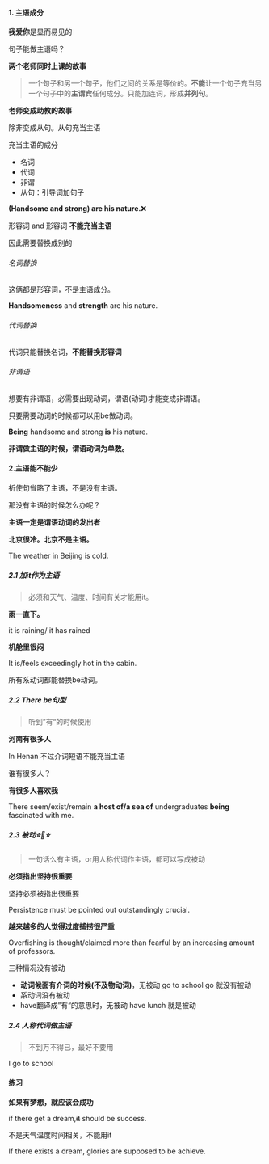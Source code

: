 #### 1. 主语成分

**我爱你**是显而易见的

句子能做主语吗？

**两个老师同时上课的故事**

> 一个句子和另一个句子，他们之间的关系是等价的。**不能**让一个句子充当另一个句子中的**主谓宾**任何成分。只能加连词，形成**并列句**。

**老师变成助教的故事**

除非变成从句。从句充当主语

充当主语的成分

- 名词
- 代词
- 非谓
- 从句：引导词加句子

**(Handsome and strong) are his nature.**:x:

形容词 and 形容词 **不能充当主语**

因此需要替换成别的

###### 名词替换

这俩都是形容词，不是主语成分。

**Handsomeness** and  **strength** are his nature.

###### 代词替换

代词只能替换名词，**不能替换形容词**

###### 非谓语

想要有非谓语，必需要出现动词，谓语(动词)才能变成非谓语。

只要需要动词的时候都可以用be做动词。

**Being** handsome and strong **is** his nature.

**非谓做主语的时候，谓语动词为单数。**

#### 2.主语能不能少

祈使句省略了主语，不是没有主语。 

那没有主语的时候怎么办呢？ 

**主语一定是谓语动词的发出者**

**北京很冷。北京不是主语。**

The weather in Beijing is cold.

##### 2.1 加it作为主语

> 必须和天气、温度、时间有关才能用it。

**雨一直下。**

it is raining/ it has rained

**机舱里很闷**

It is/feels exceedingly  hot in the cabin.

所有系动词都能替换be动词。

##### 2.2 There be句型

> 听到”有“的时候使用

 **河南有很多人**

In Henan 不过介词短语不能充当主语

谁有很多人？

**有很多人喜欢我**

There seem/exist/remain **a host of/a sea of**  undergraduates **being** fascinated with me.

##### 2.3 被动:star::star2::star:

> 一句话么有主语，or用人称代词作主语，都可以写成被动

**必须指出坚持很重要**

坚持必须被指出很重要

Persistence must be pointed out outstandingly crucial.

**越来越多的人觉得过度捕捞很严重**

Overfishing is thought/claimed more than fearful by an increasing amount of professors.

三种情况没有被动

- **动词候面有介词的时候(不及物动词)**，无被动 go to school    go 就没有被动
- 系动词没有被动
- have翻译成”有“的意思时，无被动    have lunch 就是被动

##### 2.4 人称代词做主语

> 不到万不得已，最好不要用

I go to school

#### 练习

**如果有梦想，就应该会成功**

if there get a dream,~~it~~ should be success.

不是天气温度时间相关，不能用it

If there exists a dream, glories are supposed to be achieve.